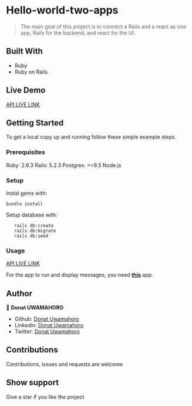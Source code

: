 # Hello-world-two-apps

> The main goal of this project is to connect a Rails and a react as one app, Rails for the backend, and react for the UI.

## Built With

- Ruby
- Ruby on Rails

## Live Demo

[API LIVE LINK](https://hello-world-rails-react-api.herokuapp.com/api/v1/messages)

## Getting Started

To get a local copy up and running follow these simple example steps.

### Prerequisites

Ruby: 2.6.3
Rails: 5.2.3
Postgres: >=9.5
Node.js

### Setup

Instal gems with:

```
bundle install
```

Setup database with:

```
   rails db:create
   rails db:migrate
   rails db:seed
```

### Usage

[API LIVE LINK](https://hello-world-rails-react-api.herokuapp.com/api/v1/messages)

For the app to run and display messages, you need **[this](https://github.com/uwadonat/hello_react_front_end/pull/1)** app.

## Author

👤 **Donat UWAMAHORO**

- Github: [Donat Uwamahoro](https://github.com/uwadonat)
- Linkedin: [Donat Uwamahoro](https://www.linkedin.com/in/uwadonat)
- Twitter: [Donat Uwamahoro](https://twitter.com/uwahoroDonat)

## Contributions

Contributions, issues and requests are welcome

## Show support

Give a star if you like the project
